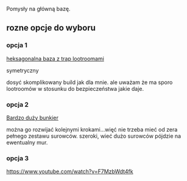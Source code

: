
Pomysły na główną bazę.

## rozne opcje do wyboru
### opcja 1
[heksagonalna baza z trap lootroomami](https://www.youtube.com/watch?v=WwbFTnRZHTU)

symetryczny

dosyć skomplikowany build jak dla mnie. ale uważam że ma sporo lootroomów w stosunku do bezpieczeństwa jakie daje.

### opcja 2
[Bardzo duży bunkier](https://www.youtube.com/watch?v=nsPEeczrnOY)

można go rozwijać kolejnymi krokami...więć nie trzeba mieć od zera pełnego zestawu surowców. 
szeroki, wieć dużo surowców pójdzie na ewentualny mur.


### opcja 3
https://www.youtube.com/watch?v=F7MzbWdt4fk
